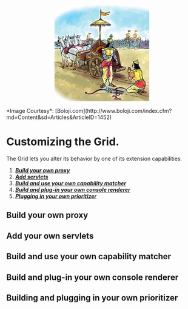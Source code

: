 <p align="center"> 
<img src='./images/banner.jpg'>
</p>
*Image Courtesy*: [Boloji.com](http://www.boloji.com/index.cfm?md=Content&sd=Articles&ArticleID=1452)

# Customizing the Grid.

The Grid lets you alter its behavior by one of its extension capabilities.

1. [**_Build your own proxy_**](#proxy)
2. [**_Add servlets_**](#servlets)
3. [**_Build and use your own capability matcher_**](#matcher)
4. [**_Build and plug-in your own console renderer_**](#renderer)
5. [**_Plugging in your own prioritizer_**](#priority)

## Build your own proxy <a name='proxy'></a>

## Add your own servlets <a name='servlets'></a>

## Build and use your own capability matcher <a name='matcher'></a>

## Build and plug-in your own console renderer <a name='renderer'></a>

## Building and plugging in your own prioritizer <a name='priority'></a>
